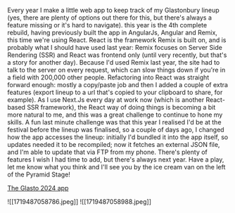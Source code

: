 Every year I make a little web app to keep track of my Glastonbury lineup (yes, there are plenty of options out there for this, but there's always a feature missing or it's hard to navigate). this year is the 4th complete rebuild, having previously built the app in AngularJs, Angular and Remix, this time we're using React. React is the framework Remix is built on, and is probably what I should have used last year: Remix focuses on Server Side Rendering (SSR) and React was frontend only (until very recently, but that's a story for another day). Because I'd used Remix last year, the site had to talk to the server on every request, which can slow things down if you're in a field with 200,000 other people. Refactoring into React was straight forward enough: mostly a copy/paste job and then I added a couple of extra features (export lineup to a url that's copied to your clipboard to share, for example). As I use Next.Js every day at work now (which is another React-based SSR framework), the React way of doing things is becoming a bit more natural to me, and this was a great challenge to continue to hone my skills. A fun last minute challenge was that this year I realised I'd be at the festival before the lineup was finalised, so a couple of days ago, I changed how the app accesses the lineup: initially I'd bundled it into the app itself, so updates needed it to be recompiled; now it fetches an external JSON file, and I'm able to update that via FTP from my phone. There's plenty of features I wish I had time to add, but there's always next year. Have a play, let me know what you think and I'll see you by the ice cream van on the left of the Pyramid Stage!

[The Glasto 2024 app](https://glasto.ticketlab.co.uk)

![[1719487058786.jpeg]]
![[1719487058988.jpeg]]